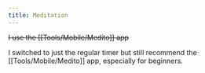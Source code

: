 ```yaml
---
title: Meditation
---
```


~~I use the [[Tools/Mobile/Medito]] app~~

I switched to just the regular timer but still recommend the [[Tools/Mobile/Medito]] app, especially for beginners.